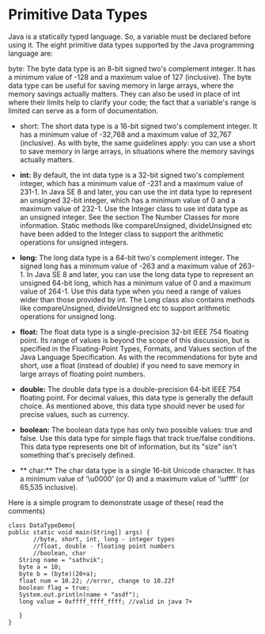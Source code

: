 # Primitive Data Types
Java is a statically typed language. So, a variable must be declared before using it.
The eight primitive data types supported by the Java programming language are:

byte: The byte data type is an 8-bit signed two's complement integer. It has a minimum value of -128 and a maximum value of 127 (inclusive). The byte data type can be useful for saving memory in large arrays, where the memory savings actually matters. They can also be used in place of int where their limits help to clarify your code; the fact that a variable's range is limited can serve as a form of documentation.

* short:
 The short data type is a 16-bit signed two's complement integer. It has a minimum value of -32,768 and a maximum value of 32,767 (inclusive). As with byte, the same guidelines apply: you can use a short to save memory in large arrays, in situations where the memory savings actually matters.

* **int:**
 By default, the int data type is a 32-bit signed two's complement integer, which has a minimum value of -231 and a maximum value of 231-1. In Java SE 8 and later, you can use the int data type to represent an unsigned 32-bit integer, which has a minimum value of 0 and a maximum value of 232-1. Use the Integer class to use int data type as an unsigned integer. See the section The Number Classes for more information. Static methods like compareUnsigned, divideUnsigned etc have been added to the Integer class to support the arithmetic operations for unsigned integers.

* **long:**
 The long data type is a 64-bit two's complement integer. The signed long has a minimum value of -263 and a maximum value of 263-1. In Java SE 8 and later, you can use the long data type to represent an unsigned 64-bit long, which has a minimum value of 0 and a maximum value of 264-1. Use this data type when you need a range of values wider than those provided by int. The Long class also contains methods like compareUnsigned, divideUnsigned etc to support arithmetic operations for unsigned long.

* **float:**
 The float data type is a single-precision 32-bit IEEE 754 floating point. Its range of values is beyond the scope of this discussion, but is specified in the Floating-Point Types, Formats, and Values section of the Java Language Specification. As with the recommendations for byte and short, use a float (instead of double) if you need to save memory in large arrays of floating point numbers. 

* **double:**
 The double data type is a double-precision 64-bit IEEE 754 floating point.  For decimal values, this data type is generally the default choice. As mentioned above, this data type should never be used for precise values, such as currency.

* **boolean:**
 The boolean data type has only two possible values: true and false. Use this data type for simple flags that track true/false conditions. This data type represents one bit of information, but its "size" isn't something that's precisely defined.

* ** char:**
 The char data type is a single 16-bit Unicode character. It has a minimum value of '\u0000' (or 0) and a maximum value of '\uffff' (or 65,535 inclusive). 
 
 Here is a simple program to demonstrate usage of these( read the comments)
 
 ```
 class DataTypeDemo{
public static void main(String[] args) {
        //byte, short, int, long - integer types
        //float, double - floating point numbers
        //boolean, char
    String name = "sathvik";
    byte a = 10;
    byte b = (byte)(20+a);
    float num = 10.22; //error, change to 10.22f
    boolean flag = true;
    System.out.println(name + "asdf");
    long value = 0xffff_ffff_ffff; //valid in java 7+

    }
}
 ```

